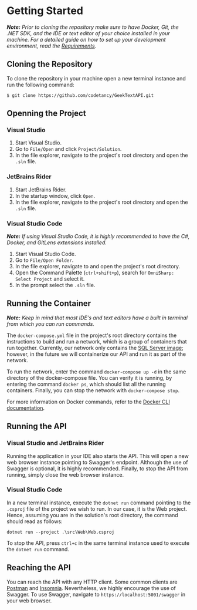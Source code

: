 # Getting Started

***Note:** Prior to cloning the repository make sure to have Docker, Git, the 
.NET SDK, and the IDE or text editor of your choice installed in your machine. 
For a detailed guide on how to set up your development environment, read the
[Requirements](REQUIREMENTS.md).*


## Cloning the Repository 

To clone the repository in your machine open a new terminal instance and run
the following command:

```
$ git clone https://github.com/codetancy/GeekTextAPI.git
```

## Openning the Project 

### Visual Studio

1. Start Visual Studio.
2. Go to `File/Open` and click `Project/Solution`.
3. In the file explorer, navigate to the project's root directory and open the 
   `.sln` file.

### JetBrains Rider

1. Start JetBrains Rider.
2. In the startup window, click `Open`.
3. In the file explorer, navigate to the project's root directory and open the 
   `.sln` file.

### Visual Studio Code

***Note:** If using Visual Studio Code, it is highly recommended to have the 
C#, Docker, and GitLens extensions installed.*

1. Start Visual Studio Code.
2. Go to `File/Open Folder`.
3. In the file explorer, navigate to and open the project's root directory.
4. Open the Command Palette (`ctrl+shift+p`), search for 
   `OmniSharp: Select Project` and select it.
5. In the prompt select the `.sln` file.

## Running the Container

***Note:** Keep in mind that most IDE's and text editors have a built in 
terminal from which you can run commands.*

The `docker-compose.yml` file in the project's root directory contains 
the instructions to build and run a network, which is a group of containers 
that run together. Currently, our network only contains the 
[SQL Server image](https://hub.docker.com/_/microsoft-mssql-server); however, 
in the future we will containerize our API and run it as part of the network.

To run the network, enter the command `docker-compose up -d` in the same 
directory of the docker-compose file. You can verify it is running, by entering 
the command `docker ps`, which should list all the running containers. Finally, 
you can stop the network with `docker-compose stop`.

For more information on Docker commands, refer to the 
[Docker CLI documentation](https://docs.docker.com/engine/reference/commandline/cli/).

## Running the API

### Visual Studio and JetBrains Rider

Running the application in your IDE also starts the API. This will open a new 
web browser instance pointing to Swagger's endpoint. Although the use of Swagger
is optional, it is highly recommended. Finally, to stop the API from running, 
simply close the web browser instance.

### Visual Studio Code

In a new terminal instance, execute the `dotnet run` command pointing to the 
`.csproj` file of the project we wish to run. In our case, it is the Web 
project. Hence, assuming you are in the solution's root directory, the command 
should read as follows:

```
dotnet run --project .\src\Web\Web.csproj
```
To stop the API, press `ctrl+c` in the same terminal instance used to execute 
the `dotnet run` command.

 ## Reaching the API

You can reach the API with any HTTP client. Some common clients are 
[Postman](https://www.postman.com/) and [Insomnia](https://insomnia.rest/). 
Nevertheless, we highly encourage the use of Swagger. To use Swagger, navigate 
to `https://localhost:5001/swagger` in your web browser.